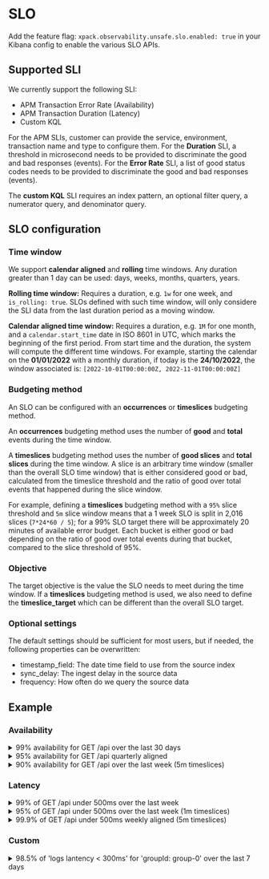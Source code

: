 # SLO 

Add the feature flag: `xpack.observability.unsafe.slo.enabled: true` in your Kibana config to enable the various SLO APIs.

## Supported SLI

We currently support the following SLI:
- APM Transaction Error Rate (Availability)
- APM Transaction Duration (Latency)
- Custom KQL

For the APM SLIs, customer can provide the service, environment, transaction name and type to configure them. For the **Duration** SLI, a threshold in microsecond needs to be provided to discriminate the good and bad responses (events). For the **Error Rate** SLI, a list of good status codes needs to be provided to discriminate the good and bad responses (events).

The **custom KQL** SLI requires an index pattern, an optional filter query, a numerator query, and denominator query.

## SLO configuration

### Time window

We support **calendar aligned** and **rolling** time windows. Any duration greater than 1 day can be used: days, weeks, months, quarters, years.

**Rolling time window:** Requires a duration, e.g. `1w` for one week, and `is_rolling: true`. SLOs defined with such time window, will only considere the SLI data from the last duration period as a moving window.

**Calendar aligned time window:** Requires a duration, e.g. `1M` for one month, and a `calendar.start_time` date in ISO 8601 in UTC, which marks the beginning of the first period. From start time and the duration, the system will compute the different time windows. For example, starting the calendar on the **01/01/2022** with a monthly duration, if today is the **24/10/2022**, the window associated is: `[2022-10-01T00:00:00Z, 2022-11-01T00:00:00Z]`

### Budgeting method

An SLO can be configured with an **occurrences** or **timeslices** budgeting method. 

An **occurrences** budgeting method uses the number of **good** and **total** events during the time window.

A **timeslices** budgeting method uses the number of **good slices** and **total slices** during the time window. A slice is an arbitrary time window (smaller than the overall SLO time window) that is either considered good or bad, calculated from the timeslice threshold and the ratio of good over total events that happened during the slice window.

For example, defining a **timeslices** budgeting method with a `95%` slice threshold and `5m` slice window means that a 1 week SLO is split in 2,016 slices (`7*24*60 / 5`); for a 99% SLO target there will be approximately 20 minutes of available error budget. Each bucket is either good or bad depending on the ratio of good over total events during that bucket, compared to the slice threshold of 95%.

###  Objective

The target objective is the value the SLO needs to meet during the time window.
If a **timeslices** budgeting method is used, we also need to define the **timeslice_target** which can be different than the overall SLO target.

### Optional settings

The default settings should be sufficient for most users, but if needed, the following properties can be overwritten:
- timestamp_field: The date time field to use from the source index
- sync_delay: The ingest delay in the source data
- frequency: How often do we query the source data

## Example

### Availability

<details>
<summary>99% availability for GET /api over the last 30 days</summary>

```
curl --request POST \
  --url http://localhost:5601/cyp/api/observability/slos \
  --header 'Authorization: Basic ZWxhc3RpYzpjaGFuZ2VtZQ==' \
  --header 'Content-Type: application/json' \
  --header 'kbn-xsrf: oui' \
  --data '{
	"name": "My SLO Name",
	"description": "My SLO Description",
	"indicator": {
		"type": "sli.apm.transaction_error_rate",
		"params": {
			"environment": "production",
			"service": "o11y-app",
			"transaction_type": "request",
			"transaction_name": "GET /api",
			"good_status_codes": ["2xx", "3xx", "4xx"]
		}
	},
	"time_window": {
		"duration": "30d",
		"is_rolling": true
	},
	"budgeting_method": "occurrences",
	"objective": {
		"target": 0.99
	}
}'
```
</details>

<details>
<summary>95% availability for GET /api quarterly aligned</summary>

```
curl --request POST \
  --url http://localhost:5601/cyp/api/observability/slos \
  --header 'Authorization: Basic ZWxhc3RpYzpjaGFuZ2VtZQ==' \
  --header 'Content-Type: application/json' \
  --header 'kbn-xsrf: oui' \
  --data '{
	"name": "My SLO Name",
	"description": "My SLO Description",
	"indicator": {
		"type": "sli.apm.transaction_error_rate",
		"params": {
			"environment": "production",
			"service": "o11y-app",
			"transaction_type": "request",
			"transaction_name": "GET /api",
			"good_status_codes": ["2xx", "3xx", "4xx"]
		}
	},
	"time_window": {
		"duration": "1q",
		"calendar": {
            "start_time": "2022-06-01T00:00:00.000Z"
        }
	},
	"budgeting_method": "occurrences",
	"objective": {
		"target": 0.95
	}
}'
```
</details>

<details>
<summary>90% availability for GET /api over the last week (5m timeslices)</summary>

```
curl --request POST \
  --url http://localhost:5601/cyp/api/observability/slos \
  --header 'Authorization: Basic ZWxhc3RpYzpjaGFuZ2VtZQ==' \
  --header 'Content-Type: application/json' \
  --header 'kbn-xsrf: oui' \
  --data '{
	"name": "My SLO Name",
	"description": "My SLO Description",
	"indicator": {
		"type": "sli.apm.transaction_error_rate",
		"params": {
            "environment": "production",
			"service": "o11y-app",
			"transaction_type": "request",
			"transaction_name": "GET /api",
			"good_status_codes": ["2xx", "3xx", "4xx"]
		}
	},
	"time_window": {
		"duration": "1w",
		"is_rolling": true
	},
	"budgeting_method": "timeslices",
	"objective": {
		"target": 0.90,
		"timeslice_target": 0.86,
		"timeslice_window": "5m"
	}
}'
```
</details>

### Latency

<details>
<summary>99% of GET /api under 500ms over the last week</summary>

```
curl --request POST \
  --url http://localhost:5601/cyp/api/observability/slos \
  --header 'Authorization: Basic ZWxhc3RpYzpjaGFuZ2VtZQ==' \
  --header 'Content-Type: application/json' \
  --header 'kbn-xsrf: oui' \
  --data '{
	"name": "My SLO Name",
	"description": "My SLO Description",
	"indicator": {
		"type": "sli.apm.transaction_duration",
		"params": {
			"environment": "production",
			"service": "o11y-app",
			"transaction_type": "request",
			"transaction_name": "GET /api",
			"threshold.us": 500000
		}
	},
	"time_window": {
		"duration": "7d",
		"is_rolling": true
	},
	"budgeting_method": "occurrences",
	"objective": {
		"target": 0.99
	}
}'
```
</details>

<details>
<summary>95% of GET /api under 500ms over the last week (1m timeslices)</summary>

```
curl --request POST \
  --url http://localhost:5601/cyp/api/observability/slos \
  --header 'Authorization: Basic ZWxhc3RpYzpjaGFuZ2VtZQ==' \
  --header 'Content-Type: application/json' \
  --header 'kbn-xsrf: oui' \
  --data '{
	"name": "My SLO Name",
	"description": "My SLO Description",
	"indicator": {
		"type": "sli.apm.transaction_duration",
		"params": {
			"environment": "production",
			"service": "o11y-app",
			"transaction_type": "request",
			"transaction_name": "GET /api",
			"threshold.us": 500000
		}
	},
	"time_window": {
		"duration": "7d",
		"is_rolling": true
	},
	"budgeting_method": "timeslices",
	"objective": {
		"target": 0.95,
		"timeslice_target": 0.90,
		"timeslice_window": "1m"
	}
}'
```
</details>


<details>
<summary>99.9% of GET /api under 500ms weekly aligned (5m timeslices)</summary>

```
curl --request POST \
  --url http://localhost:5601/cyp/api/observability/slos \
  --header 'Authorization: Basic ZWxhc3RpYzpjaGFuZ2VtZQ==' \
  --header 'Content-Type: application/json' \
  --header 'kbn-xsrf: oui' \
  --data '{
	"name": "My SLO Name",
	"description": "My SLO Description",
	"indicator": {
		"type": "sli.apm.transaction_duration",
		"params": {
			"environment": "production",
			"service": "o11y-app",
			"transaction_type": "request",
			"transaction_name": "GET /api",
			"threshold.us": 500000
		}
	},
	"time_window": {
		"duration": "7d",
		"calendar": { 
			"start_time": "2022-01-01T00:00:00.000Z"
		}
	},
	"budgeting_method": "timeslices",
	"objective": {
		"target": 0.999,
		"timeslice_target": 0.95,
		"timeslice_window": "5m"
	}
}'
```
</details>


### Custom


<details>
<summary>98.5% of 'logs lantency < 300ms' for 'groupId: group-0' over the last 7 days</summary>

```
curl --request POST \
  --url http://localhost:5601/cyp/api/observability/slos \
  --header 'Authorization: Basic ZWxhc3RpYzpjaGFuZ2VtZQ==' \
  --header 'Content-Type: application/json' \
  --header 'kbn-xsrf: oui' \
  --data '{
	"name": "My SLO Name",
	"description": "My SLO Description",
	"indicator": {
		"type": "sli.kql.custom",
		"params": {
			"index": "high-cardinality-data-fake_logs*",
			"good": "latency < 300",
			"total": "",
			"filter": "labels.groupId: group-0"
		}
	},
	"time_window": {
		"duration": "7d",
		"is_rolling": true
	},
	"budgeting_method": "occurrences",
	"objective": {
		"target": 0.985
	}
}'
```
</details>